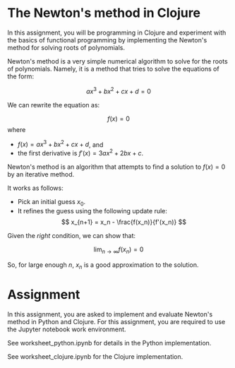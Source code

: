 # The Newton's method in Clojure

In this assignment, you will be programming in Clojure and experiment with the basics of functional programming by implementing the Newton's method for solving roots of polynomials.

Newton's method is a very simple numerical algorithm to solve for the roots of polynomials.  Namely, it is a method that tries to solve the equations of the form:

$$ ax^3 + bx^2 + cx + d = 0 $$

We can rewrite the equation as:

$$ f(x) = 0 $$
where

- $f(x) = ax^3 + bx^2 + cx + d$, and
- the first derivative is $f'(x) = 3ax^2 + 2bx + c$.

Newton's method is an algorithm that attempts to find a solution to
$f(x) = 0$ by an iterative method.

It works as follows:

- Pick an initial guess $x_0$.
- It refines the guess using the following update rule:
  $$ x_{n+1} = x_n - \frac{f(x_n)}{f'(x_n)} $$

Given the _right_ condition, we can show that:

$$ \lim_{n\to\infty} f(x_n) = 0 $$

So, for large enough $n$, $x_n$ is a good approximation to the solution.

# Assignment

In this assignment, you are asked to implement and evaluate Newton's method in Python and Clojure.
For this assignment, you are required to use the Jupyter notebook work environment.

See worksheet_python.ipynb for details in the Python implementation.

See worksheet_clojure.ipynb for the Clojure implementation.
